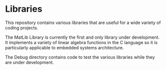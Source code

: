 Libraries
=========

This repository contains various libraries that are useful
for a wide variety of coding projects.  

The MatLib Library is currently the first and only library 
under development.  It implements a variety of linear algebra 
functions in the C language so it is particularly applicable to
embedded systems architecture.

The Debug directory contains code to test the various libraries
while they are under development.



